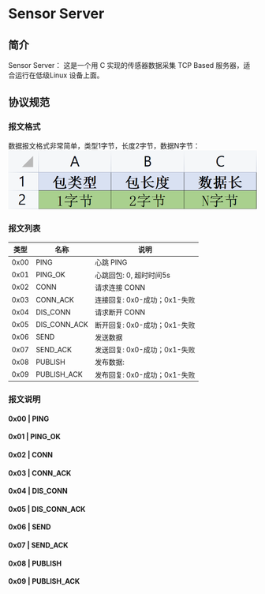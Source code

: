 # Sensor Server
## 简介
Sensor Server： 这是一个用 C 实现的传感器数据采集 TCP Based 服务器，适合运行在低级Linux 设备上面。

## 协议规范
### 报文格式
数据报文格式非常简单，类型1字节，长度2字节，数据N字节：
    <img src="./doc/data-struct.png"></img>

### 报文列表

| 类型 | 名称         | 说明                         |
| ---- | ------------ | ---------------------------- |
| 0x00 | PING         | 心跳 PING                    |
| 0x01 | PING_OK      | 心跳回包: 0, 超时时间5s      |
| 0x02 | CONN         | 请求连接 CONN                |
| 0x03 | CONN_ACK     | 连接回复: 0x0-成功；0x1-失败 |
| 0x04 | DIS_CONN     | 请求断开 CONN                |
| 0x05 | DIS_CONN_ACK | 断开回复: 0x0-成功；0x1-失败 |
| 0x06 | SEND         | 发送数据                     |
| 0x07 | SEND_ACK     | 发送回复: 0x0-成功；0x1-失败 |
| 0x08 | PUBLISH      | 发布数据:                    |
| 0x09 | PUBLISH_ACK  | 发布回复: 0x0-成功；0x1-失败 |

### 报文说明

#### 0x00 | PING

#### 0x01 | PING_OK

#### 0x02 | CONN

#### 0x03 | CONN_ACK

#### 0x04 | DIS_CONN

#### 0x05 | DIS_CONN_ACK

#### 0x06 | SEND

#### 0x07 | SEND_ACK

#### 0x08 | PUBLISH

#### 0x09 | PUBLISH_ACK

